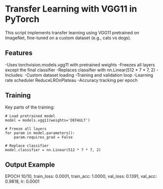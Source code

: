 # Transfer Learning with VGG11 in PyTorch
This script implements transfer learning using VGG11 pretrained on ImageNet, fine-tuned on a custom dataset (e.g., cats vs dogs).

## Features
-Uses torchvision.models.vgg11 with pretrained weights
-Freezes all layers except the final classifier
-Replaces classifier with nn.Linear(512 * 7 * 7, 2)
-Includes:
-Custom dataset loading
-Training and validation loop
-Learning rate scheduler ReduceLROnPlateau
-Accuracy tracking per epoch

## Training
Key parts of the training:
``` text
# Load pretrained model
model = models.vgg11(weights='DEFAULT')

# Freeze all layers
for param in model.parameters():
    param.requires_grad = False

# Replace classifier
model.classifier = nn.Linear(512 * 7 * 7, 2)
```
##  Output Example
EPOCH 10/10, train_loss: 0.0001, train_acc: 1.0000, val_loss: 0.1391, val_acc: 0.9818, lr: 0.0001
